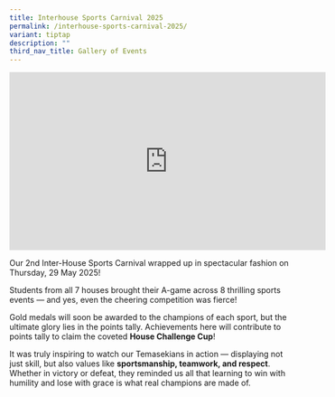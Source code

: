 ```yaml
---
title: Interhouse Sports Carnival 2025
permalink: /interhouse-sports-carnival-2025/
variant: tiptap
description: ""
third_nav_title: Gallery of Events
---
```

<div class="iframe-wrapper">
<iframe height="315" width="560" allowfullscreen="true" frameborder="0" src="https://www.youtube.com/embed/-rw1mUN1EtM?si=qjG6q-I321j2iS15"></iframe>
</div>
<p>Our 2nd Inter-House Sports Carnival wrapped up in spectacular fashion
on Thursday, 29 May 2025!</p>
<p>Students from all 7 houses brought their A-game across 8 thrilling sports
events — and yes, even the cheering competition was fierce!</p>
<p>Gold medals will soon be awarded to the champions of each sport, but the
ultimate glory lies in the points tally. Achievements here will contribute
to points tally to claim the coveted <strong>House Challenge Cup</strong>!</p>
<p>It was truly inspiring to watch our Temasekians in action — displaying
not just skill, but also values like <strong>sportsmanship, teamwork, and respect</strong>.
Whether in victory or defeat, they reminded us all that learning to win
with humility and lose with grace is what real champions are made of.</p>